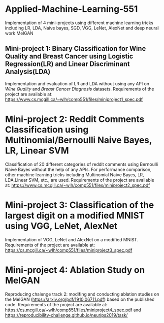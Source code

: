 # Applied-Machine-Learning-551
Implementation of 4 mini-projects using different machine learning tricks including LR, LDA, Naive bayes, SGD, VGG, LeNet, AlexNet and deep neural work MelGAN

## Mini-project 1: Binary Classification for Wine Quality and Breast Cancer using Logistic Regression(LR) and Linear Discriminant Analysis(LDA)
Implementation and evaluation of LR and LDA without using any API on _Wine Quality_ and _Breast Cancer Diagnosis_ datasets. 
Requirements of the project are available at: https://www.cs.mcgill.ca/~wlh/comp551/files/miniproject1_spec.pdf

# Mini-project 2: Reddit Comments Classification using Multinomial/Bernoulli Naive Bayes, LR, Linear SVM
Classification of 20 different categories of reddit comments using Bernoulli Naive Bayes without the help of any APIs. For performance comparison, other machine learning tricks including Multinomial Naive Bayes, LR, LDA,Linear SVM, etc., are used.
Requirements of the project are available at: https://www.cs.mcgill.ca/~wlh/comp551/files/miniproject2_spec.pdf

# Mini-project 3: Classification of the largest digit on a modified MNIST using VGG, LeNet, AlexNet
Implementation of VGG, LeNet and AlexNet on a modified MNIST.
Requirements of the project are available at: https://cs.mcgill.ca/~wlh/comp551/files/miniproject3_spec.pdf

# Mini-project 4: Ablation Study on MelGAN
Reproducing chalenge track 2: modifing and conducting ablation studies on the MelGAN (https://arxiv.org/pdf/1910.06711.pdf) based on the published code.
Requirements of the project are available at: https://cs.mcgill.ca/~wlh/comp551/files/miniproject4_spec.pdf and https://reproducibility-challenge.github.io/neurips2019/task/
